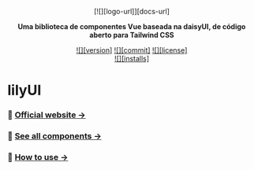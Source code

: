 <div align="center">

[![][logo-url]][docs-url]

**Uma biblioteca de componentes Vue baseada na daisyUI, de código aberto para Tailwind CSS**

[![][version]](https://www.npmjs.com/package/lilyui)
[![][commit]](https://github.com/eibii/lilyui)
[![][license]](https://github.com/eibii/lilyui/blob/master/LICENSE)  
[![][installs]](https://www.npmjs.com/package/lilyui)

</div>

# lilyUI

### 🌺 [Official website →](https://lilyui.com/)

### 🌺 [See all components →](https://lilyui.com/components/)

### 🌺 [How to use →](https://lilyui.com/docs/install/)
